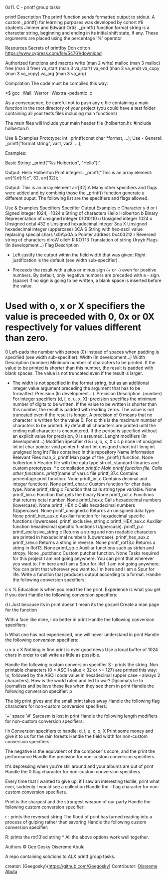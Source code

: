 0x11. C - printf group tasks

printf
Description
The printf function sends formatted output to stdout. A custom _printf() for learning purposes was developed by cohort #9 students Jimmer and Edward Ortiz. _printf() function format string is a character string, beginning and ending in its initial shift state, if any. These arguments are placed using the percentage '%' operator

Resources
Secrets of printfby Don colton https://www.cypress.com/file/54761/download

Authorized functions and macros
write (man 2 write) malloc (man 3 malloc) free (man 3 free) va_start (man 3 va_start) va_end (man 3 va_end) va_copy (man 3 va_copy) va_arg (man 3 va_arg)

Compilation
The code must be compiled this way:

*$ gcc -Wall -Werror -Wextra -pedantic .c

As a consequence, be careful not to push any c file containing a main function in the root directory of your project (you could have a test folder containing all your tests files including main functions)

The main files will include your main header file (holberton.h): #include holberton.h

Use & Examples
Prototype: int _printf(const char *format, ...); Use - General: _printf("format string", var1, var2, ...);

Examples:

Basic String: _printf("%s Holberton", "Hello");`

Output: Hello Holberton
Print integers: _printf("This is an array element: arr[%d]:%c", 32, arr[32]);`

Output: This is an array element arr[32]:A
Many other specifiers and flags were added and by combinig those the _printf() function generate a different ouput. The following list are the specifiers and flags allowed.

Use & Examples
Specifiers
Specifier	Output	Examples
c	Character	y
d or i	Signed integer	1024, -1024
s	String of characters	Hello Holberton
b	Binary Representation of unsigned integer	01010110
u	Unsigned integer	1024
o	Unsigned octal	432
x	Unsigned hexadecimal integer	3ca
X	Unsigned hexadecimal integer (uppercase)	3CA
S	String with hex-ascii value replacing special chars	\x0A\x0A
p	Pointer address	0x403212
r	Reversed string of characters	dlroW olleH
R	ROT13 Translation of string	Uryyb
Flags (In development...)
Flag	Description
-	Left-justify the output within the field width that was given; Right justification is the default (see width sub-specifier).
+	Preceeds the result with a plus or minus sign (+ or -) even for positive numbers. By default, only negative numbers are preceded with a - sign.
(space)	If no sign is going to be written, a blank space is inserted before the value.
#	Used with o, x or X specifiers the value is preceeded with 0, 0x or 0X respectively for values different than zero.
0	Left-pads the number with zeroes (0) instead of spaces when padding is specified (see width sub-specifier).
Width (In development...)
Width	Description
(number)	Minimum number of characters to be printed. If the value to be printed is shorter than this number, the result is padded with blank spaces. The value is not truncated even if the result is larger.
*	The width is not specified in the format string, but as an additional integer value argument preceding the argument that has to be formatted.
Precision (In development...)
.Precision	Description
.(number)	For integer specifiers (d, i, o, u, x, X): precision specifies the minimum number of digits to be written. If the value to be written is shorter than this number, the result is padded with leading zeros. The value is not truncated even if the result is longer. A precision of 0 means that no character is written for the value 0. For s: this is the maximum number of characters to be printed. By default all characters are printed until the ending null character is encountered. If the period is specified without an explicit value for precision, 0 is assumed.
Lenght modifiers (In development...)
Modifier/Specifier	d & i	u, o, x, X	c	s	p
none	int	unsigned int	int	char pointer	void pointer
h	short int	unsigned short int
l	long int	unsigned long int
Files contained in this repository
Name	Information	Relevant Files
man_3_printf	Man page of the _printf() function.	None
holberton.h	Header file with the data type struct, standard libraries and custom prototypes.	*.c compilation
_printf.c	Main printf function file. Calls other functions.	printf_(name of var).c file
printf_37.c	Contains percentage print function.	None
printf_int.c	Contains decimal and integer functions.	None
printf_char.c	Custom function for char data type.	None
printf_sting.c	Function that calls string type variable.	None
printf_bin.c	Function that gets the binary	None
printf_oct.c	Functions that returns octal number.	None
printf_hex.c	Calls hexadecimal numbers (lowercase).	None
printf_HEX.c	Calls hexadecimal numbers (Uppercase).	None
printf_unsigned.c	Returns an unisgined data type.	None
printf_hex_aux.c	Auxiliar function for hexadecimal specific functions (lowercase).	printf_exclusive_string.c
printf_HEX_aux.c	Auxiliar function hexadecimal specific functions (Uppercase).	printf_p.c
printf_exclusive_string.c	Returns a string and non readable characters are printed in hexadecimal numbers (Lowercase).	printf_hex_aux.c
printf_srev.c	Returns a string in reverse.	None
printf_rot13.c	Returns a string in Rot13.	None
printf_str.c	Auxiliar functions such as strlen and strcpy.	None
_putchar.c	Custom putchar function.	None
Tasks required for this project
I am not going anywhere. You can print that wherever you want to. I'm here and I am a Spur for life1. I am not going anywhere. You can print that wherever you want to. I'm here and I am a Spur for life.
Write a function that produces output according to a format. Handle the following conversion specifiers:

c
s
%
Education is when you read the fine print. Experience is what you get if you dont
Handle the following conversion specifiers:

d
i
Just because its in print doesn't mean its the gospel
Create a man page for the function

With a face like mine, I do better in print
Handle the following conversion specifiers:

b
What one has not experienced, one will never understand in print
Handle the following conversion specifiers:

u
x
o
x
X
Nothing in fine print is ever good news
Use a local buffer of 1024 chars in order to call write as little as possible.

Handle the following custom conversion specifier
S : prints the string.
Non printable characters (0 < ASCII value < 32 or >= 127) are printed this way: \x, followed by the ASCII code value in hexadecimal (upper case - always 2 characters).
How is the world ruled and led to war? Diplomats lie to journalists and believe these lies when they see them in print
Handle the following conversion specifier: p

The big print gives and the small print takes away
Handle the following flag characters for non-custom conversion specifiers:

´+´
space
´#´
Sarcasm is lost in print
Handle the following length modifiers for non-custom conversion specifiers:

l
h Conversion specifiers to handle: d, i, u, o, x, X
Print some money and give it to us for the rain forests
Handle the field width for non-custom conversion specifiers.

The negative is the equivalent of the composer's score, and the print the performance
Handle the precision for non-custom conversion specifiers.

It's depressing when you're still around and your albums are out of print
Handle the 0 flag character for non-custom conversion specifiers.

Every time that I wanted to give up, if I saw an interesting textile, print what ever, suddenly I would see a collection
Handle the - flag character for non-custom conversion specifiers.

Print is the sharpest and the strongest weapon of our party
Handle the following custom conversion specifier:

r : prints the reversed string
The flood of print has turned reading into a process of gulping rather than savoring
Handle the following custom conversion specifier:

R: prints the rot13'ed string
*
All the above options work well together.

Authors ©
Gee Gosky
Oisereme Abulu

A repo containing solutions to ALX printf group tasks.

creator: {Geegosky}(https://github.com/Geegosky)
Contributor: [Oisereme Abulu](https://github.com/DevOse)
